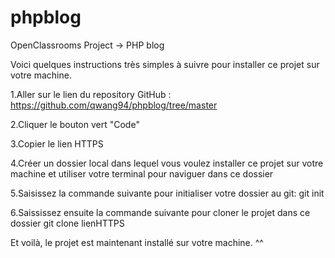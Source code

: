 # phpblog
OpenClassrooms Project -> PHP blog

Voici quelques instructions très simples à suivre pour installer ce projet sur votre machine.

1.Aller sur le lien du repository GitHub :
https://github.com/qwang94/phpblog/tree/master

2.Cliquer le bouton vert "Code"

3.Copier le lien HTTPS

4.Créer un dossier local dans lequel vous voulez installer ce projet sur votre machine et utiliser votre terminal pour naviguer dans ce dossier 

5.Saisissez la commande suivante pour initialiser votre dossier au git:
git init

6.Saississez ensuite la commande suivante pour cloner le projet dans ce dossier
git clone lienHTTPS

Et voilà, le projet est maintenant installé sur votre machine. ^^ 



